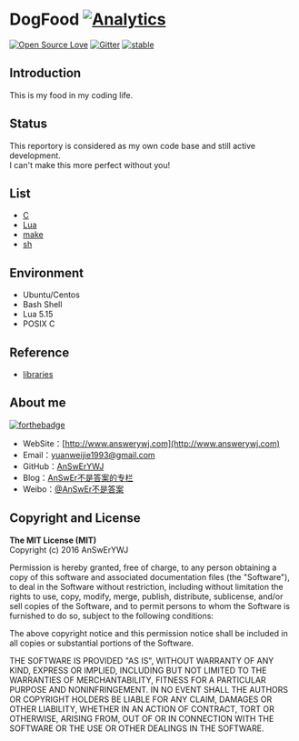 # DogFood [![Analytics](https://ga-beacon.appspot.com/UA-79885141-1/welcome-page)](https://github.com/AnSwErYWJ/DogFood)
[![Open Source Love](https://badges.frapsoft.com/os/v1/open-source.png?v=103)](https://github.com/ellerbrock/open-source-badge/)
[![Gitter](https://badges.gitter.im/AnSwErYWJ/DogFood.svg)](https://gitter.im/AnSwErYWJ/DogFood?utm_source=badge&utm_medium=badge&utm_campaign=pr-badge)
[![stable](http://badges.github.io/stability-badges/dist/stable.svg)](http://github.com/badges/stability-badges)

## Introduction
This is my food in my coding life.

## Status
This reportory is considered as my own code base and still active development.  
I can't make this more perfect without you!

## List
+ [C](https://github.com/AnSwErYWJ/DogFood/tree/master/C)
+ [Lua](https://github.com/AnSwErYWJ/DogFood/tree/master/Lua)
+ [make](https://github.com/AnSwErYWJ/DogFood/tree/master/make)
+ [sh](https://github.com/AnSwErYWJ/DogFood/tree/master/sh)

## Environment
+ Ubuntu/Centos 
+ Bash Shell 
+ Lua 5.15
+ POSIX C

## Reference
- [libraries](https://github.com/gozfree/libraries)

## About me
[![forthebadge](http://forthebadge.com/images/badges/ages-20-30.svg)](http://forthebadge.com)
- WebSite：[http://www.answerywj.com](http://www.answerywj.com)
- Email：[yuanweijie1993@gmail.com](https://mail.google.com)
- GitHub：[AnSwErYWJ](https://github.com/AnSwErYWJ)
- Blog：[AnSwEr不是答案的专栏](http://blog.csdn.net/u011192270)
- Weibo：[@AnSwEr不是答案](http://weibo.com/1783591593)

## Copyright and License
**The MIT License (MIT)**  
Copyright (c) 2016 AnSwErYWJ

Permission is hereby granted, free of charge, to any person obtaining a copy of this software and associated documentation files (the "Software"), to deal in the Software without restriction, including without limitation the rights to use, copy, modify, merge, publish, distribute, sublicense, and/or sell copies of the Software, and to permit persons to whom the Software is furnished to do so, subject to the following conditions:

The above copyright notice and this permission notice shall be included in all copies or substantial portions of the Software.

THE SOFTWARE IS PROVIDED "AS IS", WITHOUT WARRANTY OF ANY KIND, EXPRESS OR IMPLIED, INCLUDING BUT NOT LIMITED TO THE WARRANTIES OF MERCHANTABILITY, FITNESS FOR A PARTICULAR PURPOSE AND NONINFRINGEMENT. IN NO EVENT SHALL THE AUTHORS OR COPYRIGHT HOLDERS BE LIABLE FOR ANY CLAIM, DAMAGES OR OTHER LIABILITY, WHETHER IN AN ACTION OF CONTRACT, TORT OR OTHERWISE, ARISING FROM, OUT OF OR IN CONNECTION WITH THE SOFTWARE OR THE USE OR OTHER DEALINGS IN THE SOFTWARE.
